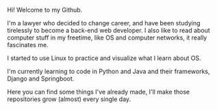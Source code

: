 Hi! Welcome to my Github.

I'm a lawyer who decided to change career, and have been studying tirelessly to become a back-end web developer. I also like to read about computer stuff in my freetime, like OS and computer networks, it really fascinates me.

I started to use Linux to practice and visualize what I learn about OS.

I'm currently learning to code in Python and Java and their frameworks, Django and Springboot.

Here you can find some things I've already made, I'll make those repositories grow (almost) every single day.
